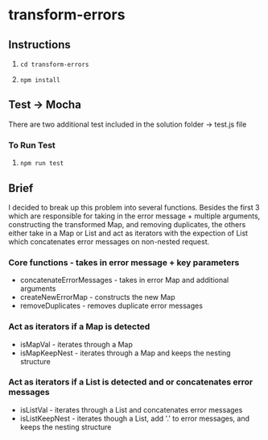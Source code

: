 # transform-errors

## Instructions


1. ``` cd transform-errors ```

2. ``` npm install ```


## Test -> Mocha

There are two additional test included in the solution folder -> test.js file

### To Run Test

1. ``` npm run test ```

## Brief

I decided to break up this problem into several functions. Besides the first 3 which are 
responsible for taking in the error message + multiple arguments, constructing the 
transformed Map, and removing duplicates, the others either take in a Map or List and act as iterators
with the expection of List which concatenates error messages on non-nested request. 

### Core functions - takes in error message + key parameters

* concatenateErrorMessages - takes in error Map and additional arguments
* createNewErrorMap - constructs the new Map
* removeDuplicates - removes duplicate error messages

### Act as iterators if a Map is detected

* isMapVal - iterates through a Map
* isMapKeepNest - iterates through a Map and keeps the nesting structure

### Act as iterators if a List is detected and or concatenates error messages

* isListVal - iterates through a List and concatenates error messages
* isListKeepNest - iterates though a List, add '.' to error messages, and keeps the nesting structure

